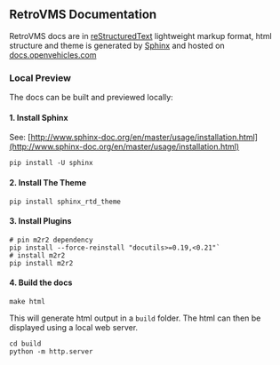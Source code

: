 ## RetroVMS Documentation

RetroVMS docs are in [reStructuredText](https://en.wikipedia.org/wiki/ReStructuredText) lightweight markup format, html structure and theme is generated by [Sphinx](http://www.sphinx-doc.org) and hosted on [docs.openvehicles.com](http://docs.openvehicles.com)

### Local Preview

The docs can be built and previewed locally:

#### 1. Install Sphinx

See: [http://www.sphinx-doc.org/en/master/usage/installation.html](http://www.sphinx-doc.org/en/master/usage/installation.html)

`pip install -U sphinx`

#### 2. Install The Theme

`pip install sphinx_rtd_theme`

#### 3. Install Plugins

```
# pin m2r2 dependency
pip install --force-reinstall "docutils>=0.19,<0.21"`
# install m2r2
pip install m2r2
```

#### 4. Build the docs

`make html`

This will generate html output in a `build` folder. The html can then be displayed using a local web server.

```
cd build
python -m http.server
```
